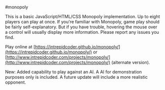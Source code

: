 #monopoly

This is a basic JavaScript/HTML/CSS Monopoly implementation. Up to eight players can play at once. If you're familiar with Monopoly, game play should be fairly self-explanatory. But if you have trouble, hovering the mouse over a control will usually display more information. Please report any issues you find.

Play online at [https://intrepidcoder.github.io/monopoly/](https://intrepidcoder.github.io/monopoly/) or [http://www.intrepidcoder.com/projects/monopoly/](http://www.intrepidcoder.com/projects/monopoly/) (alternate version).

New: Added capability to play against an AI. A AI for demonstration purposes only is included. A future update will include a more realistic opponent.
